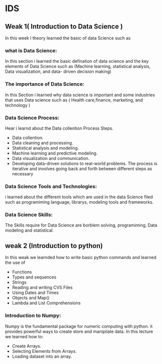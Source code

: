 # IDS
## Weak 1( Introduction to Data Science )

In this week I theory learned the basic of data Science such as 
### what is Data Science:
In this section i learned the basic defination of data science and the key elements of Data Science such as (Machine learning, statistical analysis, Data visualization, and data-
driven decision making)

### The importance of Data Science:
In this Section i learned why data science is important and some industries that uses Data science such as ( Health care,finance, marketing, and technology )

### Data Science Process:
Hear i learnd about the Data collention Process Steps.
* Data collention.
* Data cleaning and processing.  
* Statistical analysis and modeling.
* Machine learning and predictive modeling.
* Data visualization and communication.
* Developing data-driven solutions to real-world problems.
The process is iterative and involves going back and forth between different steps as necessary
### Data Science Tools and Technologies:
i learned about the different tools which are used in the data Science filed such as programiming language, librarys, modeling tools and frameworks.
### Data Science Skills:
The Skills require for Data Science are borblem solving, programiming, Data modeling and statistical.

## weak 2 (Introduction to python)
In this weak we learnded how to write basic python commands and learned the use of 
* Functions
* Types and sequences
* Strings
* Reading and writing CVS Files
* Using Dates and Times
* Objects and Map()
* Lambda and List Comprehensions

### Introduction to Numpy:
Numpy is the fundamental package for numeric computing with python. it provides powerful ways to create store and manipilate data. In this lecture we learned how to:
* Create Arrays.
* Selecting Elements from Arrays.
* Loading dataset into an array.
